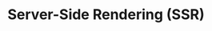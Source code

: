 # Server-Side Rendering (SSR)

<!--
https://github.com/ilkeraltin/react-ssr-news

https://medium.com/swlh/server-side-rendering-ssr-with-react-and-flask-47e589e1051f
https://www.toptal.com/front-end/client-side-vs-server-side-pre-rendering
-->
